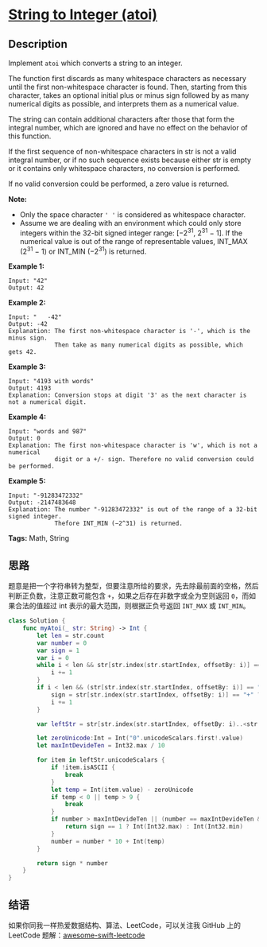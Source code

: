 # [String to Integer (atoi)][title]

## Description

Implement `atoi` which converts a string to an integer.

The function first discards as many whitespace characters as necessary until the first non-whitespace character is found. Then, starting from this character, takes an optional initial plus or minus sign followed by as many numerical digits as possible, and interprets them as a numerical value.

The string can contain additional characters after those that form the integral number, which are ignored and have no effect on the behavior of this function.

If the first sequence of non-whitespace characters in str is not a valid integral number, or if no such sequence exists because either str is empty or it contains only whitespace characters, no conversion is performed.

If no valid conversion could be performed, a zero value is returned.

**Note:**

- Only the space character `' '` is considered as whitespace character.
- Assume we are dealing with an environment which could only store integers within the 32-bit signed integer range: [−2<sup>31</sup>,  2<sup>31</sup> − 1]. If the numerical value is out of the range of representable values, INT_MAX (2<sup>31</sup> − 1) or INT_MIN (−2<sup>31</sup>) is returned.

**Example 1:**

```
Input: "42"
Output: 42
```

**Example 2:**

```
Input: "   -42"
Output: -42
Explanation: The first non-whitespace character is '-', which is the minus sign.
             Then take as many numerical digits as possible, which gets 42.
```

**Example 3:**

```
Input: "4193 with words"
Output: 4193
Explanation: Conversion stops at digit '3' as the next character is not a numerical digit.
```

**Example 4:**

```
Input: "words and 987"
Output: 0
Explanation: The first non-whitespace character is 'w', which is not a numerical 
             digit or a +/- sign. Therefore no valid conversion could be performed.
```

**Example 5:**

```
Input: "-91283472332"
Output: -2147483648
Explanation: The number "-91283472332" is out of the range of a 32-bit signed integer.
             Thefore INT_MIN (−2^31) is returned.
```

**Tags:** Math, String


## 思路

题意是把一个字符串转为整型，但要注意所给的要求，先去除最前面的空格，然后判断正负数，注意正数可能包含 `+`，如果之后存在非数字或全为空则返回 `0`，而如果合法的值超过 int 表示的最大范围，则根据正负号返回 `INT_MAX` 或 `INT_MIN`。

```swift
class Solution {
    func myAtoi(_ str: String) -> Int {
        let len = str.count
        var number = 0
        var sign = 1
        var i = 0
        while i < len && str[str.index(str.startIndex, offsetBy: i)] == " " {
            i += 1
        }
        if i < len && (str[str.index(str.startIndex, offsetBy: i)] == "+" || str[str.index(str.startIndex, offsetBy: i)] == "-") {
            sign = str[str.index(str.startIndex, offsetBy: i)] == "+" ? 1 : -1
            i += 1
        }

        var leftStr = str[str.index(str.startIndex, offsetBy: i)..<str.endIndex]

        let zeroUnicode:Int = Int("0".unicodeScalars.first!.value)
        let maxIntDevideTen = Int32.max / 10

        for item in leftStr.unicodeScalars {
            if !item.isASCII {
                break
            }
            let temp = Int(item.value) - zeroUnicode
            if temp < 0 || temp > 9 {
                break
            }
            if number > maxIntDevideTen || (number == maxIntDevideTen && ((sign == 1 && temp > 7) || (sign == -1 && temp > 8))) {
                return sign == 1 ? Int(Int32.max) : Int(Int32.min)
            }
            number = number * 10 + Int(temp)
        }

        return sign * number
    }
}
```


## 结语

如果你同我一样热爱数据结构、算法、LeetCode，可以关注我 GitHub 上的 LeetCode 题解：[awesome-swift-leetcode][zgpeace]



[title]: https://leetcode.com/problems/string-to-integer-atoi
[zgpeace]: https://github.com/zgpeace/awesome-swift-leetcode
